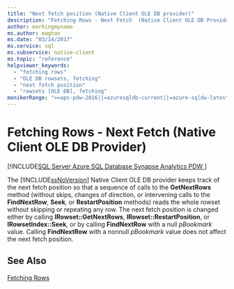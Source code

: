 ```yaml
---
title: "Next fetch position (Native Client OLE DB provider)"
description: "Fetching Rows - Next Fetch  (Native Client OLE DB Provider)"
author: markingmyname
ms.author: maghan
ms.date: "03/14/2017"
ms.service: sql
ms.subservice: native-client
ms.topic: "reference"
helpviewer_keywords:
  - "fetching rows"
  - "OLE DB rowsets, fetching"
  - "next fetch position"
  - "rowsets [OLE DB], fetching"
monikerRange: ">=aps-pdw-2016||=azuresqldb-current||=azure-sqldw-latest||>=sql-server-2016||>=sql-server-linux-2017||=azuresqldb-mi-current"
---
```

# Fetching Rows - Next Fetch  (Native Client OLE DB Provider)
[!INCLUDE[SQL Server Azure SQL Database Synapse Analytics PDW ](../../includes/applies-to-version/sql-asdb-asdbmi-asa-pdw.md)]

  The [!INCLUDE[ssNoVersion](../../includes/ssnoversion-md.md)] Native Client OLE DB provider keeps track of the next fetch position so that a sequence of calls to the **GetNextRows** method (without skips, changes of direction, or intervening calls to the **FindNextRow**, **Seek**, or **RestartPosition** methods) reads the whole rowset without skipping or repeating any row. The next fetch position is changed either by calling **IRowset::GetNextRows**, **IRowset::RestartPosition**, or **IRowsetIndex::Seek**, or by calling **FindNextRow** with a null *pBookmark* value. Calling **FindNextRow** with a nonnull *pBookmark* value does not affect the next fetch position.  
  
## See Also  
 [Fetching Rows](../../relational-databases/native-client-ole-db-rowsets/fetching-rows.md)  
  
  
